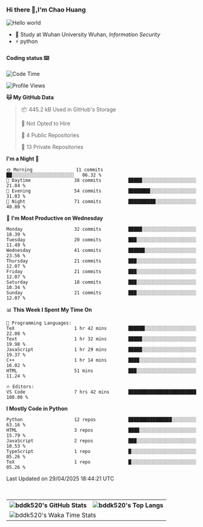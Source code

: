 ### Hi there 👋,I'm Chao Huang


<img src="https://raw.githubusercontent.com/sagar-viradiya/sagar-viradiya/master/resources/banner.png" alt="Hello world">


<br/>


- 🍻  Study at Wuhan University Wuhan, _Information Security_
- ⚡  python



#### Coding status  ⌨️

<!--START_SECTION:waka-->
![Code Time](http://img.shields.io/badge/Code%20Time-795%20hrs%2034%20mins-blue)

![Profile Views](http://img.shields.io/badge/Profile%20Views-0-blue)

**🐱 My GitHub Data** 

> 📦 445.2 kB Used in GitHub's Storage 
 > 
> 🚫 Not Opted to Hire
 > 
> 📜 4 Public Repositories 
 > 
> 🔑 13 Private Repositories 
 > 
**I'm a Night 🦉** 

```text
🌞 Morning                11 commits          ██░░░░░░░░░░░░░░░░░░░░░░░   06.32 % 
🌆 Daytime                38 commits          █████░░░░░░░░░░░░░░░░░░░░   21.84 % 
🌃 Evening                54 commits          ████████░░░░░░░░░░░░░░░░░   31.03 % 
🌙 Night                  71 commits          ██████████░░░░░░░░░░░░░░░   40.80 % 
```
📅 **I'm Most Productive on Wednesday** 

```text
Monday                   32 commits          █████░░░░░░░░░░░░░░░░░░░░   18.39 % 
Tuesday                  20 commits          ███░░░░░░░░░░░░░░░░░░░░░░   11.49 % 
Wednesday                41 commits          ██████░░░░░░░░░░░░░░░░░░░   23.56 % 
Thursday                 21 commits          ███░░░░░░░░░░░░░░░░░░░░░░   12.07 % 
Friday                   21 commits          ███░░░░░░░░░░░░░░░░░░░░░░   12.07 % 
Saturday                 18 commits          ███░░░░░░░░░░░░░░░░░░░░░░   10.34 % 
Sunday                   21 commits          ███░░░░░░░░░░░░░░░░░░░░░░   12.07 % 
```


📊 **This Week I Spent My Time On** 

```text
💬 Programming Languages: 
TeX                      1 hr 42 mins        ██████░░░░░░░░░░░░░░░░░░░   22.08 % 
Text                     1 hr 32 mins        █████░░░░░░░░░░░░░░░░░░░░   19.98 % 
JavaScript               1 hr 29 mins        █████░░░░░░░░░░░░░░░░░░░░   19.37 % 
C++                      1 hr 14 mins        ████░░░░░░░░░░░░░░░░░░░░░   16.02 % 
HTML                     51 mins             ███░░░░░░░░░░░░░░░░░░░░░░   11.24 % 

🔥 Editors: 
VS Code                  7 hrs 42 mins       █████████████████████████   100.00 % 
```

**I Mostly Code in Python** 

```text
Python                   12 repos            ████████████████░░░░░░░░░   63.16 % 
HTML                     3 repos             ████░░░░░░░░░░░░░░░░░░░░░   15.79 % 
JavaScript               2 repos             ███░░░░░░░░░░░░░░░░░░░░░░   10.53 % 
TypeScript               1 repo              █░░░░░░░░░░░░░░░░░░░░░░░░   05.26 % 
TeX                      1 repo              █░░░░░░░░░░░░░░░░░░░░░░░░   05.26 % 
```




 Last Updated on 29/04/2025 18:44:21 UTC
<!--END_SECTION:waka-->

<br/>

<table>
  <tr>
    <th>
      <img alt="bddk520's GitHub Stats" src="https://github-readme-stats-git-masterrstaa-rickstaa.vercel.app/api?username=bddk520&show_icons=true&theme=transparent&hide_border=true" align="center" />
    </th>
    <th>
      <img alt="bddk520's Top Langs" src="https://github-readme-stats-git-masterrstaa-rickstaa.vercel.app/api/top-langs/?username=bddk520&layout=compact&theme=transparent&hide_border=true&langs_count=10&hide=CMake" align="center" /> 
    </th>
  </tr>
  <tr>
    <td colspan=2>
      <img alt="bddk520's Waka Time Stats" src="https://github-readme-stats.vercel.app/api/wakatime?username=bddk&hide_border=true&layout=compact&theme=transparent&custom_title=WorkTimeThisWeek&range=last_7_days" align="center"/>
    </td>
  </tr>
</table>
